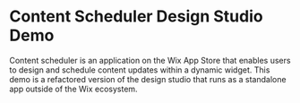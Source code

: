 # Content Scheduler Design Studio Demo

Content scheduler is an application on the Wix App Store that enables users to design and schedule content updates within a dynamic widget. This demo is a refactored version of the design studio that runs as a standalone app outside of the Wix ecosystem.
